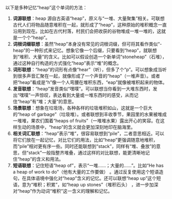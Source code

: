 以下是多种记忆“heap”这个单词的方法：
1. **词源联想**：heap 源自古英语“heap”，原义与“一堆、大量聚集”相关。可联想古代人们将物品随意堆积在一起，就形成了“heap”，这种原始的堆积概念一直沿用到现在。比如在古代村落，村民们会把收获的谷物堆成一堆一堆的，这就是一个个“heap”。
2. **词根词缀联想**：虽然“heap”本身没有常见的词根词缀，但可将其看作类似“-heap”的一种形式来记忆。想象它像一个后缀，只要看到“heap”，就联想到“堆积、大量”的含义。比如可以假设创造一个新单词“stoneheap”（石堆），通过这种自行构造的方式强化“heap”表示“堆”的概念。
3. **词形联想**：“heap”的词形有点像“hear”（听），但多了个“p”。可以想象成当听到很多声音汇聚在一起，就像形成了一个声音的“heap”（一堆声音）。或者把“heap”看成是“h”像一个人弯腰在堆积东西，“eap”就像被堆积起来的物体。
4. **发音联想**：“heap”发音类似“嘿噗”。可以联想当你看到一大堆东西时，发出“嘿噗”一声惊叹，表达看到大量或一堆东西时的感受，从而记住“heap”有“堆；大量”的意思。
5. **场景联想**：想象在垃圾场，各种各样的垃圾堆积如山，这就是一个巨大的“heap of garbage”（垃圾堆）。或者联想到丰收季节，果园里的水果被堆成一堆堆，果农们围着“heaps of fruits”（一堆堆水果）露出开心的笑容。在这样生动的场景中，“heap”的含义就会更加深刻地印在脑海里。
6. **相关词汇联想**：“heap”表示“堆”，很容易联想到“pile”，二者意思相近。可以将它们放在一起记忆，对比它们的用法，比如“heap”更强调随意地堆积，而“pile”相对更有序一些。同时还能联想到“stack”，同样有“堆、叠放”的意思，但“stack”一般指整齐堆叠，通过这样的对比联想，能更清晰地记住“heap”的含义和用法。
7. **短语联想**：记住短语“heap of”，表示“一堆……；大量的……”。比如“He has a heap of work to do”（他有大量的工作要做） 。通过反复使用这个短语造句，在具体语境中强化对“heap”含义的记忆。还可以联想“heap up”这个短语，意为“堆积；积累”，如“heap up stones”（堆积石头） ，进一步加深对“heap”作为动词“堆积”这一含义的理解和记忆。 
